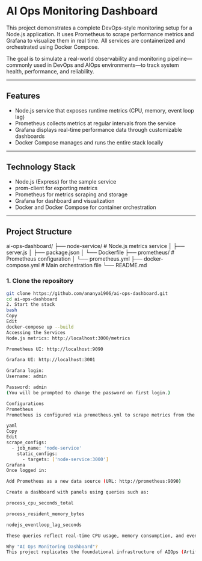 # AI Ops Monitoring Dashboard

This project demonstrates a complete DevOps-style monitoring setup for a Node.js application. It uses Prometheus to scrape performance metrics and Grafana to visualize them in real time. All services are containerized and orchestrated using Docker Compose.

The goal is to simulate a real-world observability and monitoring pipeline—commonly used in DevOps and AIOps environments—to track system health, performance, and reliability.

---

## Features

- Node.js service that exposes runtime metrics (CPU, memory, event loop lag)
- Prometheus collects metrics at regular intervals from the service
- Grafana displays real-time performance data through customizable dashboards
- Docker Compose manages and runs the entire stack locally

---

## Technology Stack

- Node.js (Express) for the sample service
- prom-client for exporting metrics
- Prometheus for metrics scraping and storage
- Grafana for dashboard and visualization
- Docker and Docker Compose for container orchestration

---

## Project Structure

ai-ops-dashboard/
├── node-service/ # Node.js metrics service
│ ├── server.js
│ ├── package.json
│ └── Dockerfile
├── prometheus/ # Prometheus configuration
│ └── prometheus.yml
├── docker-compose.yml # Main orchestration file
└── README.md




### 1. Clone the repository

```bash
git clone https://github.com/ananya1906/ai-ops-dashboard.git
cd ai-ops-dashboard
2. Start the stack
bash
Copy
Edit
docker-compose up --build
Accessing the Services
Node.js metrics: http://localhost:3000/metrics

Prometheus UI: http://localhost:9090

Grafana UI: http://localhost:3001

Grafana login:
Username: admin

Password: admin
(You will be prompted to change the password on first login.)

Configurations
Prometheus
Prometheus is configured via prometheus.yml to scrape metrics from the Node.js service:

yaml
Copy
Edit
scrape_configs:
  - job_name: 'node-service'
    static_configs:
      - targets: ['node-service:3000']
Grafana
Once logged in:

Add Prometheus as a new data source (URL: http://prometheus:9090)

Create a dashboard with panels using queries such as:

process_cpu_seconds_total

process_resident_memory_bytes

nodejs_eventloop_lag_seconds

These queries reflect real-time CPU usage, memory consumption, and event loop performance of the Node.js service.

Why "AI Ops Monitoring Dashboard"?
This project replicates the foundational infrastructure of AIOps (Artificial Intelligence for IT Operations). Although it doesn't yet include AI/ML models, it demonstrates how operational data is collected and centralized for real-time analysis. The system can be easily extended to add automated alerts, anomaly detection, or predictive analytics.


